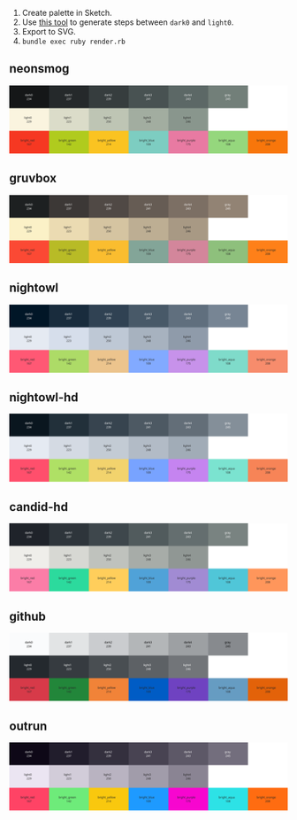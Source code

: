 1. Create palette in Sketch.
2. Use [this tool](https://colordesigner.io/gradient-generator) to generate steps between `dark0` and `light0`.
3. Export to SVG.
4. `bundle exec ruby render.rb`

## neonsmog
<p align="center">
  <img src="https://github.com/joeyschoblaska/colorschemes/blob/master/palettes/neonsmog.svg">
</p>

## gruvbox
<p align="center">
  <img src="https://github.com/joeyschoblaska/colorschemes/blob/master/palettes/gruvbox.svg">
</p>

## nightowl
<p align="center">
  <img src="https://github.com/joeyschoblaska/colorschemes/blob/master/palettes/nightowl.svg">
</p>

## nightowl-hd
<p align="center">
  <img src="https://github.com/joeyschoblaska/colorschemes/blob/master/palettes/nightowl-hd.svg">
</p>

## candid-hd
<p align="center">
  <img src="https://github.com/joeyschoblaska/colorschemes/blob/master/palettes/candid-hd.svg">
</p>

## github
<p align="center">
  <img src="https://github.com/joeyschoblaska/colorschemes/blob/master/palettes/github.svg">
</p>

## outrun
<p align="center">
  <img src="https://github.com/joeyschoblaska/colorschemes/blob/master/palettes/outrun.svg">
</p>
